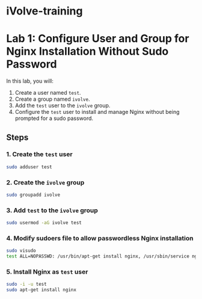 # iVolve-training

# Lab 1: Configure User and Group for Nginx Installation Without Sudo Password

In this lab, you will:
1. Create a user named `test`.
2. Create a group named `ivolve`.
3. Add the `test` user to the `ivolve` group.
4. Configure the `test` user to install and manage Nginx without being prompted for a sudo password.

## Steps

### 1. Create the `test` user
```bash
sudo adduser test
```

### 2. Create the `ivolve` group
```bash
sudo groupadd ivolve
```

### 3. Add `test` to the `ivolve` group
```bash
sudo usermod -aG ivolve test
```

### 4. Modify sudoers file to allow passwordless Nginx installation
```bash
sudo visudo
test ALL=NOPASSWD: /usr/bin/apt-get install nginx, /usr/sbin/service nginx *
```

### 5. Install Nginx as `test` user
```bash
sudo -i -u test
sudo apt-get install nginx
```

